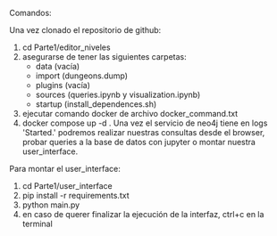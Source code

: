 Comandos:

Una vez clonado el repositorio de github:

1. cd Parte1/editor_niveles
2. asegurarse de tener las siguientes carpetas:
    - data (vacía)
    - import (dungeons.dump)
    - plugins (vacía)
    - sources (queries.ipynb y visualization.ipynb)
    - startup (install_dependences.sh)
2. ejecutar comando docker de archivo docker_command.txt
3. docker compose up -d . Una vez el servicio de neo4j tiene en logs 'Started.' podremos realizar nuestras consultas desde el browser, probar queries a la base de datos con jupyter o montar nuestra user_interface.

Para montar el user_interface:
1. cd Parte1/user_interface
2. pip install -r requirements.txt
3. python main.py
4. en caso de querer finalizar la ejecución de la interfaz, ctrl+c en la terminal